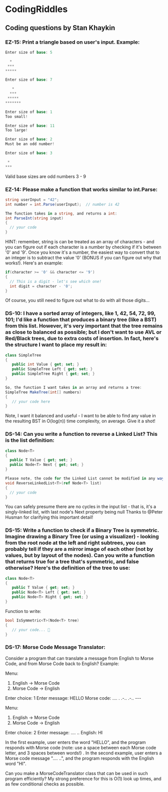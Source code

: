 # CodingRiddles
## Coding questions by Stan Khaykin
### EZ-15: Print a triangle based on user's input. Example:
```C#
Enter size of base: 5

  *
 ***
*****

Enter size of base: 7

   *
  ***
 *****
*******

Enter size of base: 1
Too small!

Enter size of base: 11
Too large!

Enter size of base: 2
Must be an odd number!

Enter size of base: 3

 *
***
```
Valid base sizes are odd numbers 3 - 9
### EZ-14: Please make a function that works similar to int.Parse:
```C#
string userInput = "42";
int number = int.Parse(userInput);  // number is 42

The function takes in a string, and returns a int:
int ParseInt(string input)
{
  // your code
}
```
HINT: remember, string is can be treated as an array of characters - and you can figure out if each character is a number by checking if it's between '0' and '9'. Once you know it's a number, the easiest way to convert that to an integer is to subtract the value '0' (BONUS if you can figure out why that works!). Here's an example:
```C#
if(character >= '0' && character <= '9')
{
  // This is a digit - let's see which one!
  int digit = character - '0';
}
```
Of course, you still need to figure out what to do with all those digits...
### DS-10: I have a sorted array of integers, like 1, 42, 54, 72, 99, 101; I'd like a function that produces a binary tree (like a BST) from this list. However, it's very important that the tree remains as close to balanced as possible; but I don't want to use AVL or Red/Black trees, due to extra costs of insertion. In fact, here's the structure I want to place my result in:
```C#
class SimpleTree
{
   public int Value { get; set; } 
   public SimpleTree Left { get; set; } 
   public SimpleTree Right { get; set; }
} 

So, the function I want takes in an array and returns a tree:
SimpleTree MakeTree(int[] numbers)
{
   // your code here
}
```
Note, I want it balanced and useful - I want to be able to find any value in the resulting BST in O(log(n)) time complexity, on average. Give it a shot!
### DS-14: Can you write a function to reverse a Linked List? This is the list definition:
```C#
class Node<T>
{
  public T Value { get; set; }
  public Node<T> Next { get; set; }
}

Please note, the code for the Linked List cannot be modified in any way (meaning, you can't add properties to the Node<T> class, for instance). Please make sure your solution is efficient, both in terms of time complexity and space complexity. Please write the ReverseLinkedList function:
void ReverseLinkedList<T>(ref Node<T> list)
{
  // your code
}
```
You can safely presume there are no cycles in the input list - that is, it's a singly-linked list, with last node's Next property being null Thanks to @Peter Husman for clarifying this important detail!
### DS-15: Write a function to check if a Binary Tree  is symmetric. Imagine drawing a Binary Tree (or using a visualizer) - looking from the root node at the left and right subtrees, you can probably tell if they are a mirror image of each other (not by values, but by layout of the nodes). Can you write a function that returns true for a tree that's symmetric, and false otherwise? Here's the definition of the tree to use:
```C#
class Node<T>
{
   public T Value { get; set; } 
   public Node<T> Left { get; set; }
   public Node<T> Right { get; set; } 
}
```
Function to write:
```C#
bool IsSymmetric<T>(Node<T> tree)
{
   // your code... 🤔 
} 
```
### DS-17: Morse Code  Message Translator: 
Consider a program that can translate a message from English to Morse Code, and from Morse Code back to English? Example:

Menu:
1. English -> Morse Code
2. Morse Code -> English

Enter choice: 1
Enter message: HELLO
Morse code: .... . .-.. .-.. ---

Menu:
1. English -> Morse Code
2. Morse Code -> English

Enter choice: 2
Enter message: .... ..
English: HI


In the first example, user enters the word "HELLO", and the program responds with Morse code (note: use a space between each Morse code letter, and 3 spaces between words!) . In the second example, user enters a Morse code message ".... ..", and the program responds with the English word "HI". 

Can you make a MorseCodeTranslator class that can be used in such program efficiently? My strong preference for this is O(1) look up times, and as few conditional checks as possible.
